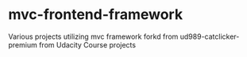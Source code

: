 # mvc-frontend-framework
Various projects utilizing mvc framework
forkd from ud989-catclicker-premium from Udacity Course projects
